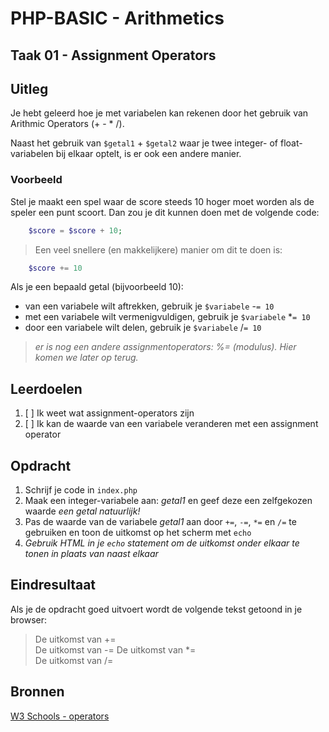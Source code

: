 # PHP-BASIC - Arithmetics

## Taak 01 - Assignment Operators

## Uitleg

Je hebt geleerd hoe je met variabelen kan rekenen door het gebruik van Arithmic Operators (+ - * /).

Naast het gebruik van `$getal1` + `$getal2` waar je twee integer- of float-variabelen bij elkaar optelt, is er ook een andere manier.

### Voorbeeld

Stel je maakt een spel waar de score steeds 10 hoger moet worden als de speler een punt scoort. Dan zou je dit kunnen doen met de volgende code:

```php
    $score = $score + 10;
```

>Een veel snellere (en makkelijkere) manier om dit te doen is:

```php
    $score += 10
```

Als je een bepaald getal (bijvoorbeeld 10):

- van een variabele wilt aftrekken, gebruik je `$variabele` -`= 10`
- met een variabele wilt vermenigvuldigen, gebruik je `$variabele` *`= 10`
- door een variabele wilt delen, gebruik je `$variabele` /`= 10`

>_er is nog een andere assignmentoperators: %= (modulus). Hier komen we later op terug._

## Leerdoelen

1. [ ] Ik weet wat assignment-operators zijn
2. [ ] Ik kan de waarde van een variabele veranderen met een assignment operator

## Opdracht

1. Schrijf je code in `index.php`
2. Maak een integer-variabele aan: _getal1_ en geef deze een zelfgekozen waarde _een getal natuurlijk!_
3. Pas de waarde van de variabele _getal1_ aan door `+=`, `-=`, `*=` en `/=` te gebruiken en toon de uitkomst op het scherm met `echo`
4. _Gebruik HTML in je `echo` statement om de uitkomst onder elkaar te tonen in plaats van naast elkaar_

## Eindresultaat

Als je de opdracht goed uitvoert wordt de volgende tekst getoond in je browser:
>De uitkomst van +=  
>De uitkomst van -=
>De uitkomst van *=  
>De uitkomst van /=  

## Bronnen

[W3 Schools - operators](https://www.w3schools.com/php/php_operators.asp)

<!--- ------------ DIT COMMENTAAR LATEN STAAN AUB ------------
------------------ ------------------------------ ------------
------------------ eagle ref:22836584
------------------ ------------------------------ ------------
------------------ DIT COMMENTAAR LATEN STAAN AUB -------- -->
